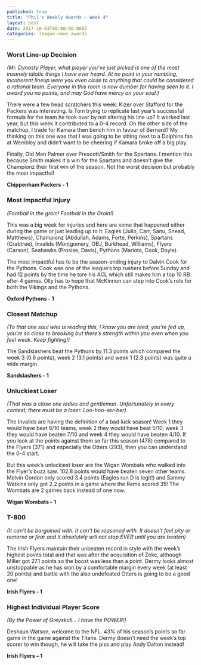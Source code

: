 ```yaml
---
published: true
title: "Phil's Weekly Awards - Week 4"
layout: post
date: 2017-10-03T00:00:00.000Z
categories: league-news awards
---
```


### Worst Line-up Decision

*(Mr. Dynasty Player, what player you’ve just picked is one of the most insanely idiotic things I have ever heard. At no point in your rambling, incoherent lineup were you even close to anything that could be considered a rational team. Everyone in this room is now dumber for having seen to it. I award you no points, and may God have mercy on your soul.)*

There were a few head scratchers this week: Kizer over Stafford for the Packers was interesting. Is Tom trying to replicate last year’s successful formula for the team he took over by not altering his line up? It worked last year, but this week it contributed to a 0-4 record. On the other side of the matchup, I trade for Kamara then bench him in favour of Bernard? My thinking on this one was that I was going to be sitting next to a Dolphins fan at Wembley and didn’t want to be cheering if Kamara broke off a big play.

Finally, Old Man Palmer over Prescott/Smith for the Spartans. I mention this because Smith makes it a win for the Spartans and doesn’t give the Championz their first win of the season. Not the worst decision but probably the most impactful!

**Chippenham Packers - 1**

### Most Impactful Injury

*(Football in the groin! Football in the Groin!)*

This was a big week for injuries and here are some that happened either during the game or just leading up to it: Eagles (Julio, Carr, Sanu, Snead, Matthews), Championz (Abdullah, Adams, Forte, Perkins), Spartans (Crabtree), Invalids (Montgomery, OBJ, Burkhead, Williams), Flyers (Carson), Seahawks (Prosise, Davis), Pythons (Mariota, Cook, Doyle).

The most impactful has to be the season-ending injury to Dalvin Cook for the Pythons. Cook was one of the league’s top rushers before Sunday and had 12 points by the time he tore his ACL which still makes him a top 10 RB after 4 games. Olly has to hope that McKinnon can step into Cook’s role for both the Vikings and the Pythons.

**Oxford Pythons - 1**

### Closest Matchup

*(To that one soul who is reading this, I know you are tired, you’re fed up, you’re so close to breaking but there’s strength within you even when you feel weak. Keep fighting!)*

The Sandslashers beat the Pythons by 11.3 points which compared the week 3 (0.6 points), week 2 (3.1 points) and week 1 (2.3 points) was quite a wide margin.

**Sandslashers - 1**

### Unluckiest Loser

*(That was a close one ladies and gentleman. Unfortunately in every contest, there must be a loser. Loo-hoo-ser-her)*

The Invalids are having the definition of a bad luck season! Week 1 they would have beat 6/10 teams, week 2 they would have beat 5/10, week 3 they would have beaten 7/10 and week 4 they would have beaten 4/10. If you look at the points against them so far this season (478) compared to the Flyers (371) and especially the Otters (293), then you can understand the 0-4 start.

But this week’s unluckiest loser are the Wigan Wombats who walked into the Flyer’s buzz saw. 102.8 points would have beaten seven other teams. Melvin Gordon only scored 3.4 points (Eagles run D is legit!) and Sammy Watkins only got 2.2 points in a game where the Rams scored 35! The Wombats are 2 games back instead of one now.

**Wigan Wombats - 1**

### T-800

*(It can't be bargained with. It can't be reasoned with. It doesn't feel pity or remorse or fear and it absolutely will not stop EVER until you are beaten)*

The Irish Flyers maintain their unbeaten record in style with the week’s highest points total and that was after the acquisition of Zeke, although Miller got 27.1 points so the boost was less than a point. Dermy looks almost unstoppable as he has won by a comfortable margin every week (at least 20 points) and battle with the also undefeated Otters is going to be a good one!

**Irish Flyers - 1**

### Highest Individual Player Score

*(By the Power of Greyskull… I have the POWER!)*

Deshaun Watson, welcome to the NFL. 43% of his season’s points so far game in the game against the Titans. Dermy doesn’t need the week’s top scorer to win though, he will take the piss and play Andy Dalton instead!

**Irish Flyers – 1**